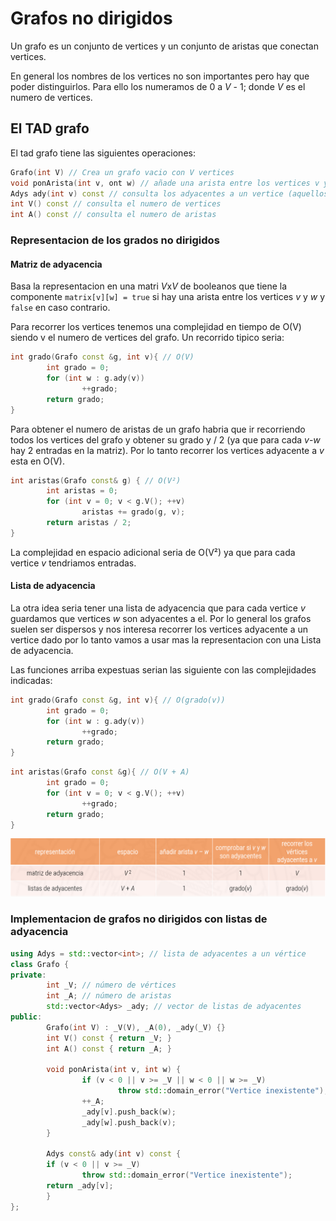 # Grafos no dirigidos

Un grafo es un conjunto de vertices y un conjunto de aristas que conectan vertices.

En general los nombres de los vertices no son importantes pero hay que poder distinguirlos. Para ello los numeramos de 0 a *V* - 1; donde *V* es el numero de vertices.

## El TAD grafo

El tad grafo tiene las siguientes operaciones:

``` c++
Grafo(int V) // Crea un grafo vacio con V vertices
void ponArista(int v, ont w) // añade una arista entre los vertices v y w
Adys ady(int v) const // consulta los adyacentes a un vertice (aquellos vertices que esta conectado a v)
int V() const // consulta el numero de vertices
int A() const // consulta el numero de aristas
```

### Representacion de los grados no dirigidos

#### Matriz de adyacencia

Basa la representacion en una matri *V*x*V* de booleanos que tiene la componente `matrix[v][w] = true` si hay una arista entre los vertices *v* y *w* y `false` en caso contrario.

Para recorrer los vertices tenemos una complejidad en tiempo de O(V) siendo v el numero de vertices del grafo. Un recorrido tipico seria:

``` c++
int grado(Grafo const &g, int v){ // O(V)
        int grado = 0;
        for (int w : g.ady(v))
                ++grado;
        return grado;
}
```

Para obtener el numero de aristas de un grafo habria que ir recorriendo todos los vertices del grafo y obtener su grado y / 2 (ya que para cada *v*-*w* hay 2 entradas en la matriz). Por lo tanto recorrer los vertices adyacente a *v* esta en O(V).

``` c++
int aristas(Grafo const& g) { // O(V²)
        int aristas = 0;
        for (int v = 0; v < g.V(); ++v)
                aristas += grado(g, v);
        return aristas / 2;
}
```

La complejidad en espacio adicional seria de O(V²) ya que para cada vertice *v* tendriamos entradas.

#### Lista de adyacencia

La otra idea seria tener una lista de adyacencia que para cada vertice *v* guardamos que vertices *w* son adyacentes a el. Por lo general los grafos suelen ser dispersos y nos interesa recorrer los vertices adyacente a un vertice dado por lo tanto vamos a usar mas la representacion con una Lista de adyacencia.

Las funciones arriba expestuas serian las siguiente con las complejidades indicadas:

``` c++
int grado(Grafo const &g, int v){ // O(grado(v))
        int grado = 0;
        for (int w : g.ady(v))
                ++grado;
        return grado;
}
```

``` c++
int aristas(Grafo const &g){ // O(V + A)
        int grado = 0;
        for (int v = 0; v < g.V(); ++v)
                ++grado;
        return grado;
}
```

![Comparacion complejidades de representaciones de grafos no dirigidos](imagenes/nonundirected_graphs/comp_non_directed.png)

### Implementacion de grafos no dirigidos con listas de adyacencia

``` cpp
using Adys = std::vector<int>; // lista de adyacentes a un vértice
class Grafo {
private:
        int _V; // número de vértices
        int _A; // número de aristas
        std::vector<Adys> _ady; // vector de listas de adyacentes
public:
        Grafo(int V) : _V(V), _A(0), _ady(_V) {}
        int V() const { return _V; }
        int A() const { return _A; }
        
        void ponArista(int v, int w) {
                if (v < 0 || v >= _V || w < 0 || w >= _V)
                        throw std::domain_error("Vertice inexistente");
                ++_A;
                _ady[v].push_back(w);
                _ady[w].push_back(v);
        }

        Adys const& ady(int v) const {
        if (v < 0 || v >= _V)
                throw std::domain_error("Vertice inexistente");
        return _ady[v];
        }
};
```
